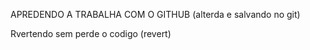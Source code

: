 APREDENDO A TRABALHA COM O GITHUB
(alterda e salvando no git)

Rvertendo sem perde o codigo (revert)